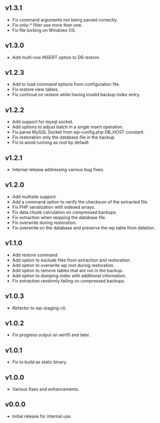 ## v1.3.1

- Fix command arguments not being parsed correctly.
- Fix only-* filter use more than one.
- Fix file locking on Windows OS.

## v1.3.0

- Add multi-row INSERT option to DB restore.

## v1.2.3

- Add to load command options from configuration file.
- Fix restore view tables.
- Fix continue on restore while having invalid backup index entry.

## v1.2.2

- Add support for mysql socket.
- Add options to adjust batch in a single insert operation.
- Fix parse MySQL Socket from wp-config.php DB_HOST constant.
- Fix restoration only the database file in the backup.
- Fix to avoid running as root by default.

## v1.2.1

- Internal release addressing various bug fixes.

## v1.2.0

- Add multisite support.
- Add a command option to verify the checksum of the extracted file.
- Fix PHP serialization with indexed arrays.
- Fix data chunk calculation on compressed backups.
- Fix extraction when skipping the database file.
- Fix overwrite during restoration.
- Fix overwrite on the database and preserve the wp table from deletion.

## v1.1.0

- Add restore command.
- Add option to exclude files from extraction and restoration.
- Add option to overwrite wp root during restoration.
- Add option to remove tables that are not in the backup.
- Add option to dumping index with additional information.
- Fix extraction randomly failing on compressed backups.

## v1.0.3

- Refactor to wp-staging-cli.

## v1.0.2

- Fix progress output on win10 and later.

## v1.0.1

- Fix to build as static binary.

## v1.0.0

- Various fixes and enhancements.

## v0.0.0

- Initial release for internal use.
